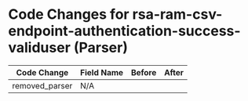 # Code Changes for rsa-ram-csv-endpoint-authentication-success-validuser (Parser)

| Code Change | Field Name | Before | After |
|-------------|------------|--------|-------|
| removed_parser | N/A |  |  |